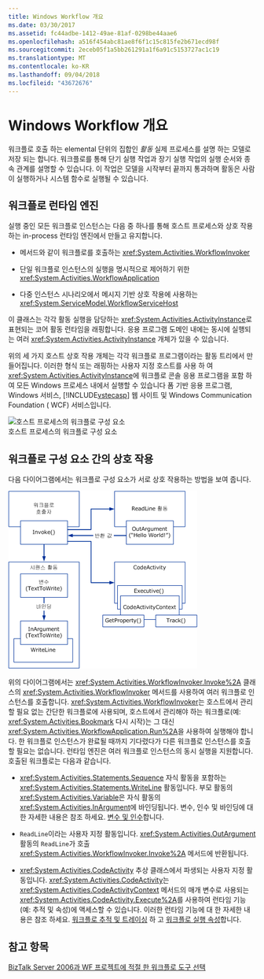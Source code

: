 ```yaml
---
title: Windows Workflow 개요
ms.date: 03/30/2017
ms.assetid: fc44adbe-1412-49ae-81af-0298be44aae6
ms.openlocfilehash: a516f454abc81ae8f6f1c15c815fe2b671ecd98f
ms.sourcegitcommit: 2eceb05f1a5bb261291a1f6a91c5153727ac1c19
ms.translationtype: MT
ms.contentlocale: ko-KR
ms.lasthandoff: 09/04/2018
ms.locfileid: "43672676"
---
```

# <a name="windows-workflow-overview"></a>Windows Workflow 개요
워크플로 호출 하는 elemental 단위의 집합인 *활동* 실제 프로세스를 설명 하는 모델로 저장 되는 합니다. 워크플로를 통해 단기 실행 작업과 장기 실행 작업의 실행 순서와 종속 관계를 설명할 수 있습니다. 이 작업은 모델을 시작부터 끝까지 통과하며 활동은 사람이 실행하거나 시스템 함수로 실행될 수 있습니다.  
  
## <a name="workflow-run-time-engine"></a>워크플로 런타임 엔진  
 실행 중인 모든 워크플로 인스턴스는 다음 중 하나를 통해 호스트 프로세스와 상호 작용하는 in-process 런타임 엔진에서 만들고 유지합니다.  
  
-   메서드와 같이 워크플로를 호출하는 <xref:System.Activities.WorkflowInvoker>  
  
-   단일 워크플로 인스턴스의 실행을 명시적으로 제어하기 위한 <xref:System.Activities.WorkflowApplication>  
  
-   다중 인스턴스 시나리오에서 메시지 기반 상호 작용에 사용하는 <xref:System.ServiceModel.WorkflowServiceHost>  
  
 이 클래스는 각각 활동 실행을 담당하는 <xref:System.Activities.ActivityInstance>로 표현되는 코어 활동 런타임을 래핑합니다. 응용 프로그램 도메인 내에는 동시에 실행되는 여러 <xref:System.Activities.ActivityInstance> 개체가 있을 수 있습니다.  
  
 위의 세 가지 호스트 상호 작용 개체는 각각 워크플로 프로그램이라는 활동 트리에서 만들어집니다. 이러한 형식 또는 래핑하는 사용자 지정 호스트를 사용 하 여 <xref:System.Activities.ActivityInstance>에 워크플로 콘솔 응용 프로그램을 포함 하 여 모든 Windows 프로세스 내에서 실행할 수 있습니다 폼 기반 응용 프로그램, Windows 서비스, [!INCLUDE[vstecasp](../../../includes/vstecasp-md.md)] 웹 사이트 및 Windows Communication Foundation ( WCF) 서비스입니다.  
  
 ![호스트 프로세스의 워크플로 구성 요소](../../../docs/framework/windows-workflow-foundation/media/44c79d1d-178b-4487-87ed-3e33015a3842.gif "44c79d1d-178b-4487-87ed-3e33015a3842")  
호스트 프로세스의 워크플로 구성 요소  
  
## <a name="interaction-between-workflow-components"></a>워크플로 구성 요소 간의 상호 작용  
 다음 다이어그램에서는 워크플로 구성 요소가 서로 상호 작용하는 방법을 보여 줍니다.  
  
 ![워크플로 상호 작용](../../../docs/framework/windows-workflow-foundation/media/workflowinteraction.gif "WorkflowInteraction")  
  
 위의 다이어그램에서는 <xref:System.Activities.WorkflowInvoker.Invoke%2A> 클래스의 <xref:System.Activities.WorkflowInvoker> 메서드를 사용하여 여러 워크플로 인스턴스를 호출합니다. <xref:System.Activities.WorkflowInvoker>는 호스트에서 관리할 필요 없는 간단한 워크플로에 사용되며, 호스트에서 관리해야 하는 워크플로(예: <xref:System.Activities.Bookmark> 다시 시작)는 그 대신 <xref:System.Activities.WorkflowApplication.Run%2A>을 사용하여 실행해야 합니다. 한 워크플로 인스턴스가 완료될 때까지 기다렸다가 다른 워크플로 인스턴스를 호출할 필요는 없습니다. 런타임 엔진은 여러 워크플로 인스턴스의 동시 실행을 지원합니다.  호출된 워크플로는 다음과 같습니다.  
  
-   <xref:System.Activities.Statements.Sequence> 자식 활동을 포함하는 <xref:System.Activities.Statements.WriteLine> 활동입니다. 부모 활동의 <xref:System.Activities.Variable>은 자식 활동의 <xref:System.Activities.InArgument>에 바인딩됩니다. 변수, 인수 및 바인딩에 대 한 자세한 내용은 참조 하세요. [변수 및 인수](../../../docs/framework/windows-workflow-foundation/variables-and-arguments.md)합니다.  
  
-   `ReadLine`이라는 사용자 지정 활동입니다. <xref:System.Activities.OutArgument> 활동의 `ReadLine`가 호출 <xref:System.Activities.WorkflowInvoker.Invoke%2A> 메서드에 반환됩니다.  
  
-   <xref:System.Activities.CodeActivity> 추상 클래스에서 파생되는 사용자 지정 활동입니다. <xref:System.Activities.CodeActivity>는 <xref:System.Activities.CodeActivityContext> 메서드의 매개 변수로 사용되는 <xref:System.Activities.CodeActivity.Execute%2A>를 사용하여 런타임 기능(예: 추적 및 속성)에 액세스할 수 있습니다. 이러한 런타임 기능에 대 한 자세한 내용은 참조 하세요. [워크플로 추적 및 트레이싱](../../../docs/framework/windows-workflow-foundation/workflow-tracking-and-tracing.md) 하 고 [워크플로 실행 속성](../../../docs/framework/windows-workflow-foundation/workflow-execution-properties.md)합니다.  
  
## <a name="see-also"></a>참고 항목  
 [BizTalk Server 2006과 WF 프로젝트에 적절 한 워크플로 도구 선택](https://go.microsoft.com/fwlink/?LinkId=154901)
